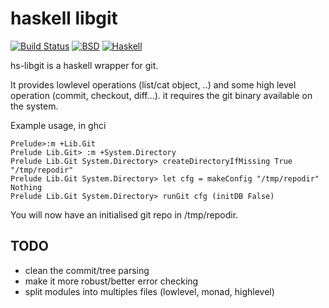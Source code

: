 haskell libgit
==============

[![Build Status](https://travis-ci.org/vincenthz/hs-libgit.png?branch=master)](https://travis-ci.org/vincenthz/hs-libgit)
[![BSD](http://b.repl.ca/v1/license-BSD-blue.png)](http://en.wikipedia.org/wiki/BSD_licenses)
[![Haskell](http://b.repl.ca/v1/language-haskell-lightgrey.png)](http://haskell.org)

hs-libgit is a haskell wrapper for git.

It provides lowlevel operations (list/cat object, ..) and some high level operation
(commit, checkout, diff...). it requires the git binary available on the system.

Example usage, in ghci

```
Prelude>:m +Lib.Git
Prelude Lib.Git> :m +System.Directory
Prelude Lib.Git System.Directory> createDirectoryIfMissing True "/tmp/repodir"
Prelude Lib.Git System.Directory> let cfg = makeConfig "/tmp/repodir" Nothing
Prelude Lib.Git System.Directory> runGit cfg (initDB False)
```

You will now have an initialised git repo in /tmp/repodir. 

TODO
----

- clean the commit/tree parsing
- make it more robust/better error checking
- split modules into multiples files (lowlevel, monad, highlevel)
